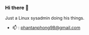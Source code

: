 ### Hi there 👋

<!--
**letsgologan/letsgologan** is a ✨ _special_ ✨ repository because its `README.md` (this file) appears on your GitHub profile.
--> 
Just a Linux sysadmin doing his things.
- 📫 : phantanphong98@gmail.com
